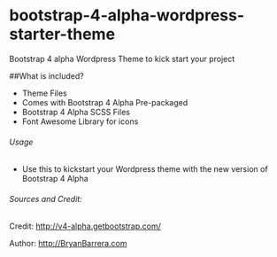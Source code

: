 # bootstrap-4-alpha-wordpress-starter-theme
Bootstrap 4 alpha Wordpress Theme to kick start your project

##What is included?
- Theme Files
- Comes with Bootstrap 4 Alpha Pre-packaged
- Bootstrap 4 Alpha SCSS Files
- Font Awesome Library for icons


###### Usage
- Use this to kickstart your Wordpress theme with the new version of Bootstrap 4 Alpha

###### Sources and Credit: 
Credit: http://v4-alpha.getbootstrap.com/

Author: http://BryanBarrera.com
